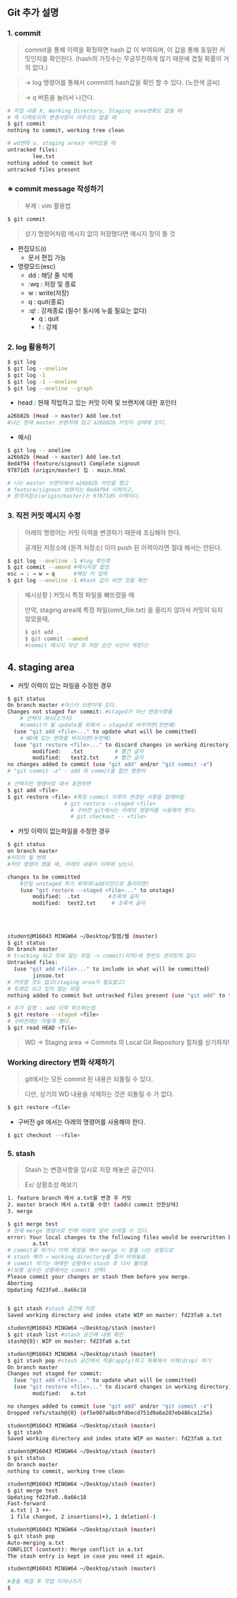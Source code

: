 ## Git 추가 설명 

### 1. commit

> commit을 통해 이력을 확정하면 hash 값 이 부여되며, 이 값을 통해 동일한 커밋인지를 확인한다. (hash의 가짓수는 무궁무진하게 많기 때문에 겹칠 확률이 거의 없다.)

> → log 명령어를 통해서 commit의 hash값을 확인 할 수 있다. (노란색 글씨)

> → q 버튼을 눌러서 나간다. 

```bash
# 작업 내용 X, Working Directory, Staging area변화도 없을 때 
# 즉 디렉토리의 변경사항이 아무것도 없을 때 
$ git commit 
nothing to commit, working tree clean 

# wd변화 o, staging area는 비어있을 때 
untracked files:
		lee.txt
nothing added to commit but
untracked files present 


```

### ※ commit message 작성하기 

> 부제 : vim 활용법 

```bash
$ git commit 

```

> 상기 명령어처럼 메시지 없이 저장했다면 메시지 창이 뜰 것

 

* 편집모드(i)
  * 문서 편집 가능			
* 명령모드(esc) 
  *  dd : 해당 줄 삭제 
  *  :wq : 저장 및 종료 
    * w : write(저장)
    * q : quit(종료)
  * :q! : 강제종료 (필수! 동시에 누를 필요는 없다)
    * q : quit
    * ! : 강제 

### 2. log 활용하기 

```bash
$ git log 
$ git log --oneline
$ git log -1
$ git log -1 --oneline 
$ git log --oneline --graph 

```

* head : 현재 작업하고 있는 커밋 이력 및 브랜치에 대한 포인터 

```bash
a26b82b (Head -> master) Add lee.txt
#나는 현재 master 브랜치에 있고 a26b82b 커밋이 상태에 있다. 
```

* 예시) 

```bash
$ git log -- oneline 
a26b82b (Head -> master) Add lee.txt
8ed4f94 (feature/signout) Complete signout 
97871d5 (origin/master) 집 - main.html

# 나는 master 브랜치에서 a26b82b 커밋을 했고 
# feature/signout 브랜치는 8ed4f94 이력이고,
# 원격저장소(origin/master)는 97871d5 이력이다. 
```

### 3. 직전 커밋 메시지 수정 

> 아래의 명령어는 커밋 이력을 변경하기 때문에 조심해야 한다. 
>
> 공개된 저장소에 (원격 저장소) 이미 push 된 이력이라면 절대 해서는 안된다. 

```bash
$ git log --oneline -1 #log 확인후 
$ git commit --amend #메시지창 팝업 
esc → : → w → q      #해당 키 입력
$ git log --oneline -1 #hash 값이 바뀐 것을 확인 
```

> 예시상황 ) 커밋시 특정 파일을 빠뜨렸을 때 
>
> 만약, staging area에 특정 파일(omit_file.txt) 을 올리지 않아서 커밋이 되지 않았을때,
>
> ```bash
> $ git add .
> $ git commit --amend 
> #commit 메시지 작성 후 저장 순간 사진이 찍힌다! 
> ```

## 4. staging area

* 커밋 이력이 있는 파일을 수정한 경우 

``` bash
$ git status 
On branch master #마스터 브랜치에 있다. 
Changes not staged for commit: #staged가 아닌 변경사항들
	# 선택지 제시(2가지) 
	#commit이 될 update를 위해서 → staged로 바꾸려면(첫번째)
  (use "git add <file>..." to update what will be committed)
  	# WD에 있는 변화를 버리러면(두번째)
  (use "git restore <file>..." to discard changes in working directory)
        modified:   .txt          # 빨간 글자
        modified:   test2.txt	  # 빨간 글자  
no changes added to commit (use "git add" and/or "git commit -a")
# "git commit -a" : add 와 commit을 합친 명령어 


```

```bash
# 선택지만 명령어로 때서 표현하면
$ git add <file> 
$ git restore <file> #특정 commit 이후의 변경된 사항을 없애버림 
				  # git restore --staged <file>
                    # 구버전 git에서는 아래의 명령어를 사용해야 한다. 
                    # git checkout -- <file> 

```





* 커밋 이력이 없는파일을 수정한 경우 

```bash
$ git status 
on branch master 	
#커밋이 될 변화 
#커밋 명령어 했을 때, 아래의 내용이 이력에 남는다. 

changes to be committed 
	#만일 unstaged 하기 위하여(add이전으로 돌리러면)
	(use "git restore --staged <file>..." to unstage)
		modified:  .txt			#초록색 글자
		modified:  test2.txt	 # 초록색 글자 
		
		
		
		
student@M16043 MINGW64 ~/Desktop/멀캠/웹 (master)
$ git status
On branch master
# tracking 되고 잇찌 않는 파일 -> commit(이력)에 한번도 관리된적 없다 
Untracked files:
  (use "git add <file>..." to include in what will be committed)
        jinsoo.txt
# 커밋할 것도 없고(staging area가 필요없고)
# 트래킹 되고 있지 않는 파일 
nothing added to commit but untracked files present (use "git add" to track)

```

```bash
# 추가 설명 : add 이력 취소하는법 
$ git restore --staged <file>
# 구버전때는 이렇게 했다. 
$ git read HEAD <file>
```

> WD → Staging area → Commits 의 Local Git Repository 절차를 상기하자! 



### Working directory 변화 삭제하기 

> git에서는 모든 commit 된 내용은 되돌릴 수 있다. 

> 다만, 상기의 WD 내용을 삭제하는 것은 되돌릴 수 가 없다.

```bash
$ git restore <file>
```

* 구버전 git 에서는 아래의 명령어를 사용해야 한다.

```bash
$ git checkout --<file>
```





### 5. stash

> Stash 는 변경사항을 임시로 저장 해놓은 공간이다. 
>
> Ex/ 상황조성 해보기 

```bash
1. feature branch 에서 a.txt를 변경 후 커밋 
2. master branch 에서 a.txt를 수정! (add나 commit 안한상태)
3. merge 
```

```bash
$ git merge test
# 현재 merge 명령어로 인해 아래의 덮어 쓰여질 수 있다. 
error: Your local changes to the following files would be overwritten by merge:
        a.txt
# commit을 하거나 이력 확정을 해서 merge 시 충돌 나는 상황으로 
# stash 해라 → working directory를 잠시 비워놓음. 
# commit 하기는 애매한 상황에서 stash 후 다시 불러옴
#(보통 실수인 상황에서는 commit 선택)
Please commit your changes or stash them before you merge.
Aborting
Updating fd23fa0..0a66c18


$ git stash #stash 공간에 저장
Saved working directory and index state WIP on master: fd23fa0 a.txt

student@M16043 MINGW64 ~/Desktop/stash (master)
$ git stash list #stash 공간에 내용 확인 
stash@{0}: WIP on master: fd23fa0 a.txt

student@M16043 MINGW64 ~/Desktop/stash (master)
$ git stash pop #stash 공간에서 적용(apply)하고 목록에서 삭제(drop) 하기
On branch master
Changes not staged for commit:
  (use "git add <file>..." to update what will be committed)
  (use "git restore <file>..." to discard changes in working directory)
        modified:   a.txt

no changes added to commit (use "git add" and/or "git commit -a")
Dropped refs/stash@{0} (ef5e907a8bc0fdbecd751d9a6a207eb486ca125e)

```

```bash
student@M16043 MINGW64 ~/Desktop/stash (master)
$ git stash
Saved working directory and index state WIP on master: fd23fa0 a.txt

student@M16043 MINGW64 ~/Desktop/stash (master)
$ git status
On branch master
nothing to commit, working tree clean

student@M16043 MINGW64 ~/Desktop/stash (master)
$ git merge test
Updating fd23fa0..0a66c18
Fast-forward
 a.txt | 3 ++-
 1 file changed, 2 insertions(+), 1 deletion(-)

student@M16043 MINGW64 ~/Desktop/stash (master)
$ git stash pop
Auto-merging a.txt
CONFLICT (content): Merge conflict in a.txt
The stash entry is kept in case you need it again.

student@M16043 MINGW64 ~/Desktop/stash (master)

#충돌 해결 후 작업 이어나가기 
$

```




